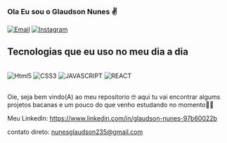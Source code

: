 ### Ola Eu sou o Glaudson Nunes ✌
[![Email](https://img.shields.io/badge/Gmail-D14836?style=for-the-badge&logo=gmail&logoColor=white)](https://mail.google.com/mail/u/0/#inbox?compose=new)
[![Instagram](https://img.shields.io/badge/Instagram-E4405F?style=for-the-badge&logo=instagram&logoColor=white)](https://www.instagram.com/Glaudson_nunes)



## Tecnologias que eu uso no meu dia a dia

<div style = "dysplay: inline-block"><br>

<img alt = "Html5" src = "https://img.shields.io/badge/HTML5-E34F26?style=for-the-badge&logo=html5&logoColor=white">

<img alt = "CSS3" src = "https://img.shields.io/badge/CSS3-1572B6?style=for-the-badge&logo=css3&logoColor=white">

<img alt = "JAVASCRIPT" src = "https://img.shields.io/badge/JavaScript-F7DF1E?style=for-the-badge&logo=javascript&logoColor=black">
  
 <img alt = "REACT" src = "https://img.shields.io/badge/React-20232A?style=for-the-badge&logo=react&logoColor=61DAFB">
  

  

  


</div><br>

Oie, seja bem vindo(A) ao meu repositorio 🤓
aqui tu vai encontrar algums projetos bacanas 
e um pouco do que venho estudando no momento🤖🧠

Meu Linkedln: https://www.linkedin.com/in/glaudson-nunes-97b60022b

contato direto: nunesglaudson235@gmail.com
